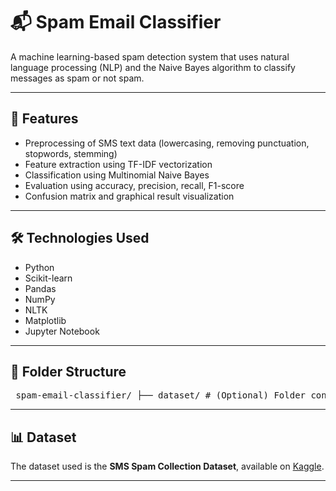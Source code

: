 # 📬 Spam Email Classifier

A machine learning-based spam detection system that uses natural language processing (NLP) and the Naive Bayes algorithm to classify messages as spam or not spam.

---

## 🚀 Features

- Preprocessing of SMS text data (lowercasing, removing punctuation, stopwords, stemming)
- Feature extraction using TF-IDF vectorization
- Classification using Multinomial Naive Bayes
- Evaluation using accuracy, precision, recall, F1-score
- Confusion matrix and graphical result visualization

---

## 🛠️ Technologies Used

- Python
- Scikit-learn
- Pandas
- NumPy
- NLTK
- Matplotlib
- Jupyter Notebook

---

## 📂 Folder Structure

<pre> spam-email-classifier/ ├── dataset/ # (Optional) Folder containing the SMS spam dataset ├── model.pkl # Saved trained model ├── sms-spam-detection.ipynb # Main Jupyter notebook ├── README.md # Project documentation └── requirements.txt # Python dependencies </pre>

---

## 📊 Dataset

The dataset used is the **SMS Spam Collection Dataset**, available on [Kaggle](https://www.kaggle.com/datasets/uciml/sms-spam-collection-dataset).

---
